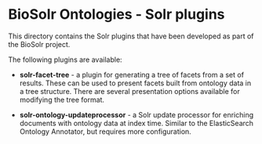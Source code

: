 # BioSolr Ontologies - Solr plugins

This directory contains the Solr plugins that have been developed as
part of the BioSolr project.

The following plugins are available:

* **solr-facet-tree** - a plugin for generating a tree of facets from a set
of results. These can be used to present facets built from ontology data in
a tree structure. There are several presentation options available for
modifying the tree format.

* **solr-ontology-updateprocessor** - a Solr update processor for enriching
documents with ontology data at index time. Similar to the ElasticSearch
Ontology Annotator, but requires more configuration.

